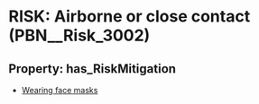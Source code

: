 # RISK: __Airborne or close contact__ (PBN__Risk_3002)

## Property: has_RiskMitigation

* [Wearing face masks](PBN__Mitigation_1263)


